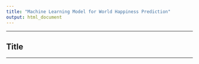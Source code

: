 ```yaml
---
title: "Machine Learning Model for World Happiness Prediction"
output: html_document
---
```


***
## Title
***